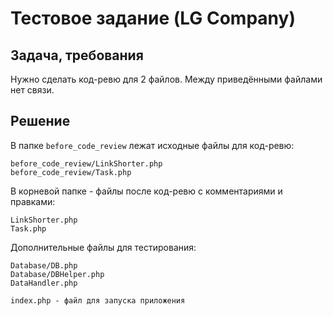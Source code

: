 # Тестовое задание (LG Company)

## Задача, требования


Нужно сделать код-ревю для 2 файлов. Между приведёнными файлами нет связи.

## Решение
В папке `before_code_review` лежат исходные файлы для код-ревю:

```
before_code_review/LinkShorter.php
before_code_review/Task.php
```

В корневой папке - файлы после код-ревю с комментариями и правками:

```
LinkShorter.php
Task.php
```

Дополнительные файлы для тестирования:


```
Database/DB.php
Database/DBHelper.php
DataHandler.php

index.php - файл для запуска приложения
```



